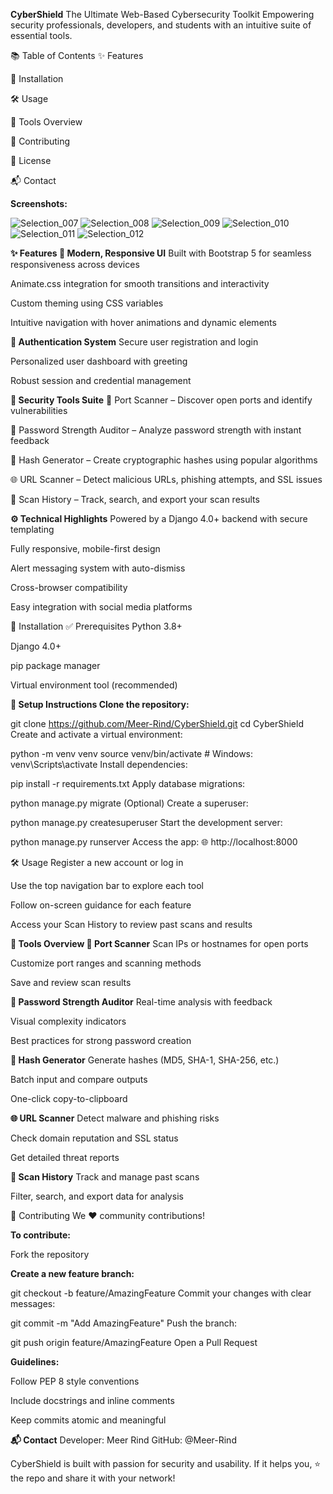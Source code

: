  **CyberShield**
The Ultimate Web-Based Cybersecurity Toolkit
Empowering security professionals, developers, and students with an intuitive suite of essential tools.

📚 Table of Contents
✨ Features

🚀 Installation

🛠️ Usage

🧰 Tools Overview

🤝 Contributing

📝 License

📬 Contact


**Screenshots:**

![Selection_007](https://github.com/user-attachments/assets/5b355af6-8928-44fb-8760-cae9c801b001)
![Selection_008](https://github.com/user-attachments/assets/a0588179-31f3-4431-a652-fdba21456283)
![Selection_009](https://github.com/user-attachments/assets/cfec699a-0189-434c-9340-1baae60688a4)
![Selection_010](https://github.com/user-attachments/assets/2803f3d7-d59c-4de7-b07d-c4a6d806a682)
![Selection_011](https://github.com/user-attachments/assets/c59cc423-c594-4593-9ffe-5dc3d659bf88)
![Selection_012](https://github.com/user-attachments/assets/82a88b87-047b-4ce1-9b6e-615ecb1aa255)



**✨ Features
🎨 Modern, Responsive UI**
Built with Bootstrap 5 for seamless responsiveness across devices

Animate.css integration for smooth transitions and interactivity

Custom theming using CSS variables

Intuitive navigation with hover animations and dynamic elements

**🔐 Authentication System**
Secure user registration and login

Personalized user dashboard with greeting

Robust session and credential management

**🧪 Security Tools Suite**
🔎 Port Scanner – Discover open ports and identify vulnerabilities

🧱 Password Strength Auditor – Analyze password strength with instant feedback

🔐 Hash Generator – Create cryptographic hashes using popular algorithms

🌐 URL Scanner – Detect malicious URLs, phishing attempts, and SSL issues

📜 Scan History – Track, search, and export your scan results

**⚙️ Technical Highlights**
Powered by a Django 4.0+ backend with secure templating

Fully responsive, mobile-first design

Alert messaging system with auto-dismiss

Cross-browser compatibility

Easy integration with social media platforms

🚀 Installation
✅ Prerequisites
Python 3.8+

Django 4.0+

pip package manager

Virtual environment tool (recommended)

**🔧 Setup Instructions
Clone the repository:**

git clone https://github.com/Meer-Rind/CyberShield.git
cd CyberShield
Create and activate a virtual environment:

python -m venv venv
source venv/bin/activate  # Windows: venv\Scripts\activate
Install dependencies:

pip install -r requirements.txt
Apply database migrations:


python manage.py migrate
(Optional) Create a superuser:


python manage.py createsuperuser
Start the development server:


python manage.py runserver
Access the app:
🌐 http://localhost:8000

🛠️ Usage
Register a new account or log in

Use the top navigation bar to explore each tool

Follow on-screen guidance for each feature

Access your Scan History to review past scans and results

**🧰 Tools Overview
🔎 Port Scanner**
Scan IPs or hostnames for open ports

Customize port ranges and scanning methods

Save and review scan results

**🧱 Password Strength Auditor**
Real-time analysis with feedback

Visual complexity indicators

Best practices for strong password creation

**🔐 Hash Generator**
Generate hashes (MD5, SHA-1, SHA-256, etc.)

Batch input and compare outputs

One-click copy-to-clipboard

**🌐 URL Scanner**
Detect malware and phishing risks

Check domain reputation and SSL status

Get detailed threat reports

**📜 Scan History**
Track and manage past scans

Filter, search, and export data for analysis

🤝 Contributing
We ❤️ community contributions!

**To contribute:**

Fork the repository

**Create a new feature branch:**


git checkout -b feature/AmazingFeature
Commit your changes with clear messages:

git commit -m "Add AmazingFeature"
Push the branch:


git push origin feature/AmazingFeature
Open a Pull Request

**Guidelines:**

Follow PEP 8 style conventions

Include docstrings and inline comments

Keep commits atomic and meaningful


**📬 Contact**
Developer: Meer Rind
GitHub: @Meer-Rind

CyberShield is built with passion for security and usability.
If it helps you, ⭐️ the repo and share it with your network!

